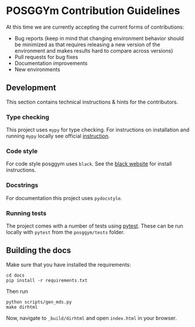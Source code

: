 # POSGGYm Contribution Guidelines

At this time we are currently accepting the current forms of contributions:

- Bug reports (keep in mind that changing environment behavior should be minimized as that requires releasing a new version of the environment and makes results hard to compare across versions)
- Pull requests for bug fixes
- Documentation improvements
- New environments

## Development

This section contains technical instructions & hints for the contributors.

### Type checking

This project uses `mypy` for type checking. For instructions on installation and running `mypy` locally see official [instruction](https://mypy.readthedocs.io/en/latest/getting_started.html#installing-and-running-mypy).

### Code style

For code style posggym uses `black`. See the [black website](https://black.readthedocs.io/en/stable/) for install instructions.

### Docstrings

For documentation this project uses `pydocstyle`.

### Running tests

The project comes with a number of tests using [pytest](https://docs.pytest.org/en/latest/getting-started.html#install-pytest). These can be run locally with `pytest` from the `posggym/tests` folder.

## Building the docs

Make sure that you have installed the requirements:

```shell
cd docs
pip install -r requirements.txt
```

Then run

```shell
python scripts/gen_mds.py
make dirhtml
```

Now, navigate to `_build/dirhtml` and open `index.html` in your browser.
